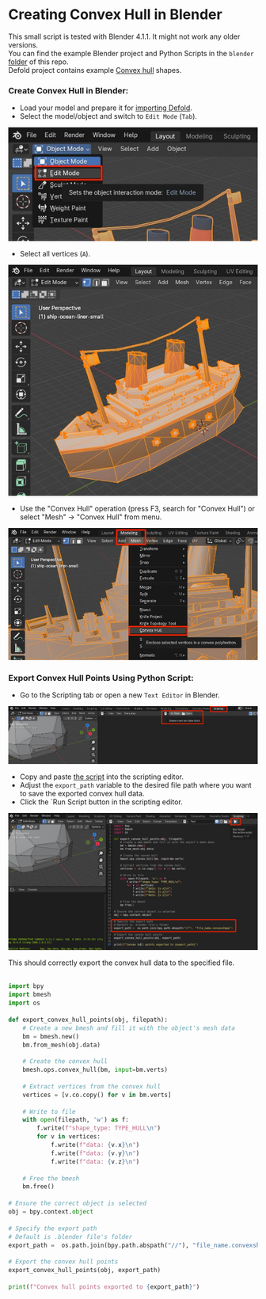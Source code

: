 # Creating Convex Hull in Blender

This small script is tested with Blender 4.1.1. It might not work any older versions.  
You can find the example Blender project and Python Scripts in the `blender` [folder](https://github.com/selimanac/defold-blender-convexhull/tree/main/blender) of this repo.  
Defold project contains example [Convex hull](https://defold.com/manuals/physics-shapes/#convex-hull-shape) shapes.  


### Create Convex Hull in Blender:
- Load your model and prepare it for [importing Defold](https://defold.com/manuals/importing-models/#using-a-model).   
- Select the model/object and switch to `Edit Mode` (`Tab`).  

![Edit Mode](/.github/1.jpg?raw=true)

- Select all vertices (`A`).    

![Select all vertices](/.github/2.jpg?raw=true)

- Use the "Convex Hull" operation (press F3, search for "Convex Hull") or select "Mesh" -> "Convex Hull" from menu.   

![Convex Hull](/.github/3.jpg?raw=true)

### Export Convex Hull Points Using Python Script:

- Go to the Scripting tab or open a new `Text Editor` in Blender.  

![Text Editor](/.github/4.jpg?raw=true)


- Copy and paste [the script](https://github.com/selimanac/defold-blender-convexhull/blob/main/blender/convexshape.py) into the scripting editor.   
- Adjust the `export_path` variable to the desired file path where you want to save the exported convex hull data.    
- Click the `Run Script button in the scripting editor.  

![Run Scrip](/.github/5.jpg?raw=true)

This should correctly export the convex hull data to the specified file.  

```python

import bpy
import bmesh
import os

def export_convex_hull_points(obj, filepath):
    # Create a new bmesh and fill it with the object's mesh data
    bm = bmesh.new()
    bm.from_mesh(obj.data)

    # Create the convex hull
    bmesh.ops.convex_hull(bm, input=bm.verts)

    # Extract vertices from the convex hull
    vertices = [v.co.copy() for v in bm.verts]

    # Write to file
    with open(filepath, 'w') as f:
        f.write(f"shape_type: TYPE_HULL\n")
        for v in vertices:
            f.write(f"data: {v.x}\n")
            f.write(f"data: {v.y}\n")
            f.write(f"data: {v.z}\n")

    # Free the bmesh
    bm.free()

# Ensure the correct object is selected
obj = bpy.context.object

# Specify the export path
# Default is .blender file's folder
export_path =  os.path.join(bpy.path.abspath("//"), "file_name.convexshape")

# Export the convex hull points
export_convex_hull_points(obj, export_path)

print(f"Convex hull points exported to {export_path}")


```